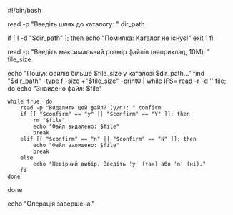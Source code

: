 #!/bin/bash 
 
read -p "Введіть шлях до каталогу: " dir_path 
 
if [ ! -d "$dir_path" ]; then 
    echo "Помилка: Каталог не існує!" 
    exit 1 
fi 
 
read -p "Введіть максимальний розмір файлів (наприклад, 10M): " file_size 
 
echo "Пошук файлів більше $file_size у каталозі $dir_path..." 
find "$dir_path" -type f -size +"$file_size" -print0 | while IFS= read -r -d '' file; do 
    echo "Знайдено файл: $file" 
     
    while true; do
        read -p "Видалити цей файл? (y/n): " confirm 
        if [[ "$confirm" == "y" || "$confirm" == "Y" ]]; then 
            rm "$file" 
            echo "Файл видалено: $file" 
            break
        elif [[ "$confirm" == "n" || "$confirm" == "N" ]]; then 
            echo "Файл залишено: $file" 
            break
        else
            echo "Невірний вибір. Введіть 'y' (так) або 'n' (ні)."
        fi
    done
done 
 
echo "Операція завершена."
